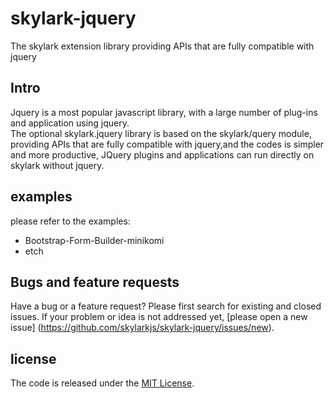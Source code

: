 # skylark-jquery
The  skylark extension library providing APIs that are fully compatible with jquery

## Intro

Jquery is a most popular javascript library, with a large number of plug-ins and  application using jquery.  
The optional skylark.jquery library is based on the skylark/query module, providing APIs that are fully compatible with jquery,and the codes is simpler and more productive, JQuery plugins and applications can run directly on skylark without jquery.

## examples 
please refer to the examples:
- Bootstrap-Form-Builder-minikomi
- etch

## Bugs and feature requests

Have a bug or a feature request? Please first search for existing and closed issues. If your problem or idea is not addressed yet, [please open a new issue]
(https://github.com/skylarkjs/skylark-jquery/issues/new).

## license

The code is released under the [MIT License](https://github.com/skylarkjs/skylark-jquery/blob/master/LICENSE).


